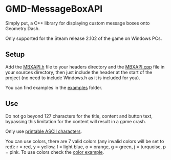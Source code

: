 # GMD-MessageBoxAPI
Simply put, a C++ library for displaying custom message boxes onto Geometry Dash.

Only supported for the Steam release 2.102 of the game on Windows PCs.

## Setup

Add the [MBXAPI.h](source/MBXAPI.h) file to your headers directory and the [MBXAPI.cpp](source/MBXAPI.cpp) file in your sources directory,
then just include the header at the start of the project (no need to include Windows.h as it is included for you).

You can find examples in the [examples](examples) folder.

## Use

Do not go beyond 127 characters for the title, content and button text, bypassing this limitation for the content will result in a game crash.

Only use [printable ASCII characters](http://www.ascii-code.com/).

You can use colors, there are 7 valid colors (any invalid colors will be set to red): r = red, y = yellow, l = light blue, o = orange, g = green, j = turquoise, p = pink.
To use colors check the [color example](examples/color.cpp).
